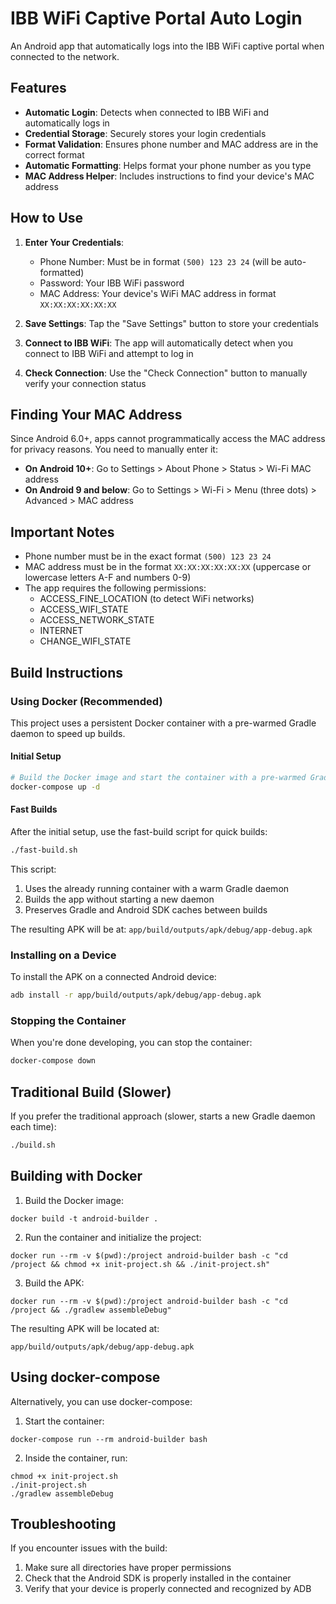 # IBB WiFi Captive Portal Auto Login

An Android app that automatically logs into the IBB WiFi captive portal when connected to the network.

## Features

- **Automatic Login**: Detects when connected to IBB WiFi and automatically logs in
- **Credential Storage**: Securely stores your login credentials
- **Format Validation**: Ensures phone number and MAC address are in the correct format
- **Automatic Formatting**: Helps format your phone number as you type
- **MAC Address Helper**: Includes instructions to find your device's MAC address

## How to Use

1. **Enter Your Credentials**:
   - Phone Number: Must be in format `(500) 123 23 24` (will be auto-formatted)
   - Password: Your IBB WiFi password
   - MAC Address: Your device's WiFi MAC address in format `XX:XX:XX:XX:XX:XX`

2. **Save Settings**: Tap the "Save Settings" button to store your credentials

3. **Connect to IBB WiFi**: The app will automatically detect when you connect to IBB WiFi and attempt to log in

4. **Check Connection**: Use the "Check Connection" button to manually verify your connection status

## Finding Your MAC Address

Since Android 6.0+, apps cannot programmatically access the MAC address for privacy reasons. You need to manually enter it:

- **On Android 10+**: Go to Settings > About Phone > Status > Wi-Fi MAC address
- **On Android 9 and below**: Go to Settings > Wi-Fi > Menu (three dots) > Advanced > MAC address

## Important Notes

- Phone number must be in the exact format `(500) 123 23 24`
- MAC address must be in the format `XX:XX:XX:XX:XX:XX` (uppercase or lowercase letters A-F and numbers 0-9)
- The app requires the following permissions:
  - ACCESS_FINE_LOCATION (to detect WiFi networks)
  - ACCESS_WIFI_STATE
  - ACCESS_NETWORK_STATE
  - INTERNET
  - CHANGE_WIFI_STATE

## Build Instructions

### Using Docker (Recommended)

This project uses a persistent Docker container with a pre-warmed Gradle daemon to speed up builds.

#### Initial Setup

```bash
# Build the Docker image and start the container with a pre-warmed Gradle daemon
docker-compose up -d
```

#### Fast Builds

After the initial setup, use the fast-build script for quick builds:

```bash
./fast-build.sh
```

This script:
1. Uses the already running container with a warm Gradle daemon
2. Builds the app without starting a new daemon
3. Preserves Gradle and Android SDK caches between builds

The resulting APK will be at: `app/build/outputs/apk/debug/app-debug.apk`

### Installing on a Device

To install the APK on a connected Android device:

```bash
adb install -r app/build/outputs/apk/debug/app-debug.apk
```

### Stopping the Container

When you're done developing, you can stop the container:

```bash
docker-compose down
```

## Traditional Build (Slower)

If you prefer the traditional approach (slower, starts a new Gradle daemon each time):

```bash
./build.sh
```

## Building with Docker

1. Build the Docker image:
```
docker build -t android-builder .
```

2. Run the container and initialize the project:
```
docker run --rm -v $(pwd):/project android-builder bash -c "cd /project && chmod +x init-project.sh && ./init-project.sh"
```

3. Build the APK:
```
docker run --rm -v $(pwd):/project android-builder bash -c "cd /project && ./gradlew assembleDebug"
```

The resulting APK will be located at:
```
app/build/outputs/apk/debug/app-debug.apk
```

## Using docker-compose

Alternatively, you can use docker-compose:

1. Start the container:
```
docker-compose run --rm android-builder bash
```

2. Inside the container, run:
```
chmod +x init-project.sh
./init-project.sh
./gradlew assembleDebug
```

## Troubleshooting

If you encounter issues with the build:

1. Make sure all directories have proper permissions
2. Check that the Android SDK is properly installed in the container
3. Verify that your device is properly connected and recognized by ADB 